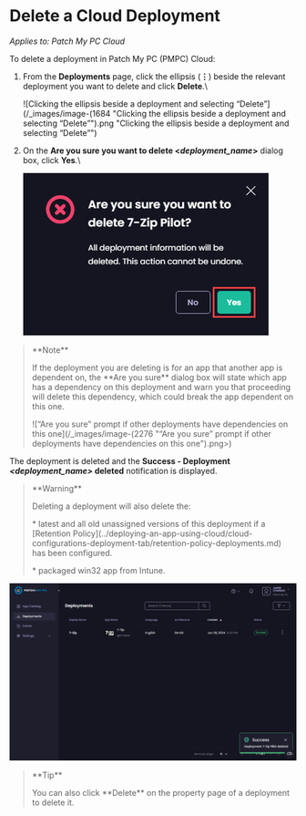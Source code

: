# Delete a Cloud Deployment

_Applies to: Patch My PC Cloud_

To delete a deployment in Patch My PC (PMPC) Cloud:

1.  From the **Deployments** page, click the ellipsis (**⋮**) beside the relevant deployment you want to delete and click **Delete**.\


    ![Clicking the ellipsis beside a deployment and selecting “Delete”](/_images/image-(1684 "Clicking the ellipsis beside a deployment and selecting “Delete”").png "Clicking the ellipsis beside a deployment and selecting “Delete”")


2.  On the **Are you sure you want to delete <**_**deployment\_name**_**>** dialog box, click **Yes**.\


    ![](/_images/image-(869).png "")



<blockquote class="wp-block-quote">
<p>**Note**</p>
<p>If the deployment you are deleting is for an app that another app is dependent on, the **Are you sure** dialog box will state which app has a dependency on this deployment and warn you that proceeding will delete this dependency, which could break the app dependent on this one.</p>
<p>![“Are you sure” prompt if other deployments have dependencies on this one](/_images/image-(2276 "“Are you sure” prompt if other deployments have dependencies on this one").png>)</p>
</blockquote>

The deployment is deleted and the **Success - Deployment&#x20;**_**\<deployment\_name>**_**&#x20;deleted** notification is displayed.

<blockquote class="wp-block-quote">
<p>**Warning**</p>
<p>Deleting a deployment will also delete the:</p>
<p>* latest and all old unassigned versions of this deployment if a [Retention Policy](../deploying-an-app-using-cloud/cloud-configurations-deployment-tab/retention-policy-deployments.md) has been configured.</p>
<p>* packaged win32 app from Intune.</p>
</blockquote>

![](/_images/image-(1685).png "")

<blockquote class="wp-block-quote">
<p>**Tip**</p>
<p>You can also click **Delete** on the property page of a deployment to delete it.</p>
</blockquote>